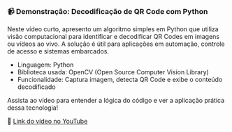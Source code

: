 ### 📹 Demonstração: Decodificação de QR Code com Python

Neste vídeo curto, apresento um algoritmo simples em Python que utiliza visão computacional para identificar e decodificar QR Codes em imagens ou vídeos ao vivo. A solução é útil para aplicações em automação, controle de acesso e sistemas embarcados.

- Linguagem: Python  
- Biblioteca usada: OpenCV (Open Source Computer Vision Library)  
- Funcionalidade: Captura imagem, detecta QR Code e exibe o conteúdo decodificado

Assista ao vídeo para entender a lógica do código e ver a aplicação prática dessa tecnologia!

🔗 [Link do vídeo no YouTube](https://youtu.be/0rNO10oUcGg)
